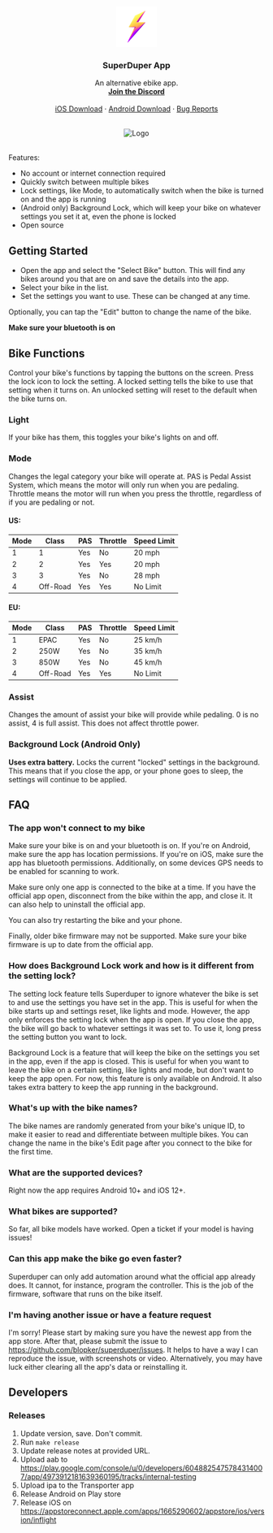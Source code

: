 <!-- PROJECT LOGO -->
<br />
<div align="center">
  <a href="https://github.com/othneildrew/Best-README-Template">
    <img src="assets/superduper-nobg.png" alt="Logo" width="80" height="80">
  </a>

  <h3 align="center">SuperDuper App</h3>

  <p align="center">
    An alternative ebike app.
    <br />
    <a href="https://discord.gg/STvgARZYaw"><strong>Join the Discord</strong></a>
    <br />
    <br />
    <a href="https://testflight.apple.com/join/Tl0UibRY">iOS Download</a>
    ·
    <a href="https://play.google.com/store/apps/details?id=io.kbl.superduper">Android Download</a>
    ·
    <a href="https://github.com/blopker/superduper/issues">Bug Reports</a>
  </p>
</div>
<br/>
<div align="center">
    <img src="assets/superdupergithub.webp" alt="Logo">
</div>
<br/>

Features:

- No account or internet connection required
- Quickly switch between multiple bikes
- Lock settings, like Mode, to automatically switch when the bike is turned on and the app is running
- (Android only) Background Lock, which will keep your bike on whatever settings you set it at, even the phone is locked
- Open source

## Getting Started

- Open the app and select the "Select Bike" button. This will find any bikes around you that are on and save the details into the app.
- Select your bike in the list.
- Set the settings you want to use. These can be changed at any time.

Optionally, you can tap the "Edit" button to change the name of the bike.

**Make sure your bluetooth is on**

## Bike Functions

Control your bike's functions by tapping the buttons on the screen. Press the lock icon to lock the setting.
A locked setting tells the bike to use that setting when it turns on. An unlocked setting will reset to the default
when the bike turns on.

### Light

If your bike has them, this toggles your bike's lights on and off.

### Mode

Changes the legal category your bike will operate at. PAS is Pedal Assist System,
which means the motor will only run when you are pedaling.
Throttle means the motor will run when you press the throttle, regardless of if you are pedaling or not.

#### US:

| Mode | Class | PAS | Throttle | Speed Limit |
| ---- | ----- | --- | -------- | ----------- |
| 1    | 1     | Yes | No       | 20 mph      |
| 2    | 2     | Yes | Yes      | 20 mph      |
| 3    | 3     | Yes | No       | 28 mph      |
| 4    | Off-Road | Yes | Yes  | No Limit    |


#### EU:

| Mode | Class | PAS | Throttle | Speed Limit |
| ---- | ----- | --- | -------- | ----------- |
| 1    | EPAC  | Yes | No       | 25 km/h     |
| 2    | 250W  | Yes | No       | 35 km/h     |
| 3    | 850W  | Yes | No       | 45 km/h     |
| 4    | Off-Road | Yes | Yes  | No Limit    |

### Assist

Changes the amount of assist your bike will provide while pedaling.
0 is no assist, 4 is full assist. This does not affect throttle power.

### Background Lock (Android Only)

**Uses extra battery.** Locks the current "locked" settings in the background. This means that if you close the app, or your phone goes to sleep, the settings will continue to be applied.


## FAQ

### The app won't connect to my bike

Make sure your bike is on and your bluetooth is on. If you're on Android, make sure the app has location permissions. If you're on iOS, make sure the app has bluetooth permissions. Additionally, on some devices GPS needs to be enabled for scanning to work.

Make sure only one app is connected to the bike at a time. If you have the official app open, disconnect from the bike within the app, and close it. It can also help to uninstall the official app.

You can also try restarting the bike and your phone.

Finally, older bike firmware may not be supported. Make sure your bike firmware is up to date from the official app.

### How does Background Lock work and how is it different from the setting lock?

The setting lock feature tells Superduper to ignore whatever the bike is set to and use the settings you have set in the app. This is useful for when the bike starts up and settings reset, like lights and mode. However, the app only enforces the setting lock when the app is open. If you close the app, the bike will go back to whatever settings it was set to. To use it, long press the setting button you want to lock.

Background Lock is a feature that will keep the bike on the settings you set in the app, even if the app is closed. This is useful for when you want to leave the bike on a certain setting, like lights and mode, but don't want to keep the app open. For now, this feature is only available on Android. It also takes extra battery to keep the app running in the background.

### What's up with the bike names?

The bike names are randomly generated from your bike's unique ID, to make it easier to read and differentiate between multiple bikes. You can change the name in the bike's Edit page after you connect to the bike for the first time.

### What are the supported devices?

Right now the app requires Android 10+ and iOS 12+.

### What bikes are supported?

So far, all bike models have worked. Open a ticket if your model is having issues!

### Can this app make the bike go even faster?

Superduper can only add automation around what the official app already does. It cannot, for instance, program the controller. This is the job of the firmware, software that runs on the bike itself.

### I'm having another issue or have a feature request

I'm sorry! Please start by making sure you have the newest app from the app store. After that, please submit the issue to https://github.com/blopker/superduper/issues. It helps to have a way I can reproduce the issue, with screenshots or video. Alternatively, you may have luck either clearing all the app's data or reinstalling it.

## Developers

### Releases

1. Update version, save. Don't commit.
1. Run `make release`
1. Update release notes at provided URL.
1. Upload aab to https://play.google.com/console/u/0/developers/6048825475784314007/app/4973912181639360195/tracks/internal-testing
1. Upload ipa to the Transporter app
1. Release Android on Play store
1. Release iOS on https://appstoreconnect.apple.com/apps/1665290602/appstore/ios/version/inflight
